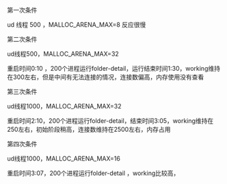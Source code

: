 第一次条件

ud 线程 500 ，MALLOC_ARENA_MAX=8 反应很慢

第二次条件

ud线程500，MALLOC_ARENA_MAX=32 

重启时间0:10 ，200个进程运行folder-detail，运行结束时间1:30，working维持在300左右，但是中间有无法连接的情况，连接数偏高，内存使用没有查看

第三次条件

ud线程1000，MALLOC_ARENA_MAX=32

重启时间2:10，200个进程运行folder-detail，结束时间3:05，working维持在250左右，初始阶段稍高，连接数维持在2500左右，内存占用

第四次条件

ud线程1000，MALLOC_ARENA_MAX=16

重启时间3:07，200个进程运行folder-detail ，working比较高，